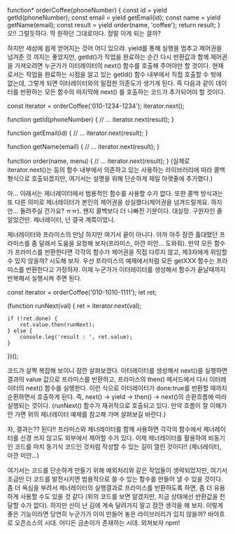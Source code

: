 function* orderCoffee(phoneNumber) {
    const id = yield getId(phoneNumber);
    const email = yield getEmail(id);
    const name = yield getName(email);
    const result = yield order(name, 'coffee');
    return result;
}
오!! 그럴듯하다. 딱 원하던 그대로이다. 정말 이게 되는 걸까?

하지만 세상에 쉽게 얻어지는 것어 어디 있으랴. yield를 통해 실행을 멈추고 제어권을 넘겨준 것 까지는 좋았지만, getId()가 작업을 완료하는 순간 다시 반환값과 함께 제어권을 가져오려면 누군가가 이터레이터의 next() 함수를 호출해 주어야만 할 것이다. 현재로서는 작업을 완료하는 시점을 알고 있는 getId() 함수 내부에서 직접 호출할 수 밖에 없는데, 그렇게 되면 이터레이터와의 밀접한 의존도가 생기게 된다. 즉 다음과 같이 데이터를 반환하는 모든 함수의 마지막에 next() 를 호출하는 코드가 추가되어야 할 것이다.

const iterator = orderCoffee('010-1234-1234');
iterator.next();

function getId(phoneNumber) {
    // …
    iterator.next(result);
}

function getEmail(id) {
    // …
    iterator.next(result);
}

function getName(email) {
    // …
    iterator.next(result);
}

function order(name, menu) {
    // …
    iterator.next(result);
}
(실제로 iterator.next()는 등의 함수 내부에서 의존하고 있는 사용하는 라이브러리에 따라 콜백 형식으로 호출되겠지만, 여기서는 설명을 위해 단순하게 제일 아랫줄에 추가했다.)

아… 이래서는 제너레이터에서 범용적인 함수를 사용할 수가 없다. 또한 콜백 방식과는 또 다른 의미로 제너레이터가 본인의 제어권을 상실했다(제어권을 넘겨드릴게요. 하지만… 돌려주실 건가요? ㅠㅠ). 왠지 콜백보다 더 나빠진 기분이다. 대실망. 구원자인 줄 알았건만. 제너레이터, 넌 결국 계륵이었니.

제너레이터와 프라미스의 만남
하지만 여기서 끝이 아니다. 아까 아주 잠깐 홀대했던 프라미스를 좀 달래서 도움을 요청해 보자(프라미스, 아깐 미안… 도와줘). 만약 모든 함수가 프라미스를 반환한다면 각각의 함수가 제어권을 직접 다루지 않고, 제3자에게 위임할 수 있지 않을까? 시도해 보자. 우선 프라미스의 예제에서처럼 모든 getXXX 함수는 프라미스를 반환한다고 가정하자. 이제 누군가가 이터레이터를 생성해서 함수가 끝날때까지 반복해서 실행시켜 주면 된다.

const iterator = orderCoffee('010-1010-1111');
let ret;

(function runNext(val) {
    ret = iterator.next(val);

    if (!ret.done) {
        ret.value.then(runNext);
    } else {
        console.log('result : ', ret.value);
    }
})();

코드가 살짝 복잡해 보이니 잠깐 살펴보겠다. 이터레이터를 생성해서 next()를 실행하면 결과의 value 값으로 프라미스를 반환하고, 프라미스의 then() 메서드에서 다시 이터레이터의 next() 함수를 실행한다. 이런 식으로 이터레이터가 done:true를 반환할 때까지 순환하면서 호출하게 된다. 즉,  next() -> yield -> then() -> next()의 순환흐름에 따라 실행되는 것이다.
(runNext() 함수가 재귀적으로 호출되고 있다. 만약 흐름이 잘 이해가 안 가면 위의 제너레이터 예제를 참고해 가며 살펴보길 바란다.)

자, 결과는?? 된다!! 프라미스와 제너레이터를 함께 사용하면 각각의 함수에서 제너레이터를 신경 쓰지 않고도 외부에서 제어할 수가 있다. 이제 제너레이터를 활용하여 비동기인 코드를 마치 동기식 코드인 것처럼 작성할 수 있는 길이 열린 것이다!! (제너레이터, 아깐 미안…)

여기서는 코드를 단순하게 만들기 위해 예외처리와 같은 작업들이 생략되었지만, 여기서 조금만 더 코드를 발전시키면 범용적으로 쓸 수 있는 함수를 만들어 낼 수 있을 것이다. 좀 더 욕심을 부려서 제너레이터의 실행결과로 프라미스를 반환하도록 하면, 좀 더 유용하게 사용할 수도 있을 것 같다 (위의 코드를 보면 알겠지만, 지금 상태에선 반환값을 전달할 수가 없다). 하지만 신이 난 김에 계속 달려가지 말고 잠깐 생각을 해 보자. 이렇게 좋은 기능이라면 당연히 누군가가 이미 만들어 놓은 라이브러리가 있지 않을까? 바야흐로 오픈소스의 시대. 어디든 금손이가 존재하는 시대. 외쳐보자 npm!